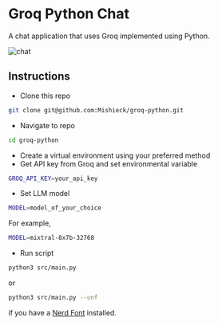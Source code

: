 # Groq Python Chat

A chat application that uses Groq implemented using Python.

![chat](https://github.com/user-attachments/assets/33ca6a15-b288-49ec-b367-c27402e8ac49)

## Instructions

- Clone this repo

```sh
git clone git@github.com:Mishieck/groq-python.git
```

- Navigate to repo

```sh
cd groq-python
```

- Create a virtual environment using your preferred method
- Get API key from Groq and set environmental variable

```sh
GROQ_API_KEY=your_api_key
```

- Set LLM model

```sh
MODEL=model_of_your_choice
```

For example,

```sh
MODEL=mixtral-8x7b-32768
```

- Run script

```sh
python3 src/main.py
```

or

```sh
python3 src/main.py --unf
```

if you have a [Nerd Font](https://www.nerdfonts.com/) installed.
